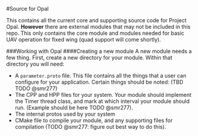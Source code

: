 #Source for Opal

This contains all the current core and supporting source code for Project Opal. **However** there are external modules that may not be included in this repo. This only contains the core module and modules needed for basic UAV operation for fixed wing (quad support will come shortly). 

###Working with Opal
####Creating a new module
A new module needs a few thing. First, create a new directory for your module. Within that directory you will need:

* A `parameter.proto` file. This file contains all the things that a user can configure for your application. Certain things should be noted: (TBD TODO @smr277)
* The CPP and HPP files for your system. Your module should implement the Timer thread class, and mark at which interval your module should run. (Example should be here TODO @smr277). 
* The internal protos used by your system 
* CMake file to compile your module, and any supporting files for compilation (TODO @smr277: figure out best way to do this). 